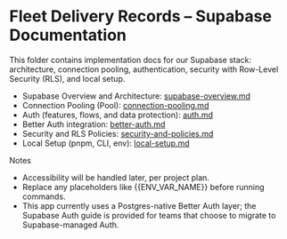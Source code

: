 # Fleet Delivery Records – Supabase Documentation

This folder contains implementation docs for our Supabase stack: architecture, connection pooling, authentication, security with Row-Level Security (RLS), and local setup.

- Supabase Overview and Architecture: [supabase-overview.md](./supabase-overview.md)
- Connection Pooling (Pool): [connection-pooling.md](./connection-pooling.md)
- Auth (features, flows, and data protection): [auth.md](./auth.md)
- Better Auth integration: [better-auth.md](./better-auth.md)
- Security and RLS Policies: [security-and-policies.md](./security-and-policies.md)
- Local Setup (pnpm, CLI, env): [local-setup.md](./local-setup.md)

Notes
- Accessibility will be handled later, per project plan.
- Replace any placeholders like {{ENV_VAR_NAME}} before running commands.
- This app currently uses a Postgres-native Better Auth layer; the Supabase Auth guide is provided for teams that choose to migrate to Supabase-managed Auth.
